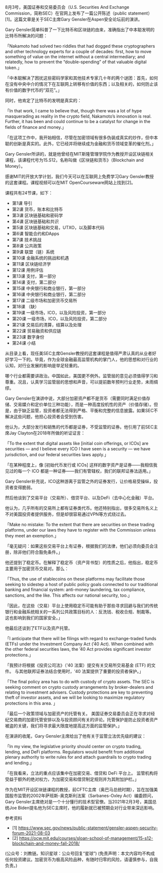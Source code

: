 
8月3号，美国证券和交易委员会（U.S. Securities And Exchange Commission，简称SEC）在官网上发布了一篇公开陈述（public statement）[1]。这篇文章是关于SEC主席Gary Gensler在Aspen安全论坛前的演讲。

Gary Gensler简单科普了一下比特币和区块链的由来，准确指出了中本聪发明的比特币所解决的问题：

「Nakamoto had solved two riddles that had dogged these cryptographers and other technology experts for a couple of decades: first, how to move something of value on the internet without a central intermediary; and relatedly, how to prevent the “double-spending” of that valuable digital token.」

「中本聪解决了困扰这些密码学家和其他技术专家几十年的两个谜团：首先，如何在没有中央中介的情况下在互联网上转移有价值的东西；以及相关的，如何防止该有价值的数字代币的“双花”。」

同时，他肯定了比特币的发明是真实的：

「In that work, I came to believe that, though there was a lot of hype masquerading as reality in the crypto field, Nakamoto’s innovation is real. Further, it has been and could continue to be a catalyst for change in the fields of finance and money.」

「在这项工作中，我开始相信，尽管在加密领域有很多伪装成真实的炒作，但中本聪的创新是真实的。此外，它已经并将继续成为金融和货币领域变革的催化剂。」

Gary Gensler所讲的，就是他曾经在MIT斯隆管理学院作为教授开设区块链相关课程，该课程代号为15.S12，名称叫做《区块链和货币》（Blockchain and Money）。

感谢MIT的开放大学计划，我们今天可以在互联网上免费学习Gary Gensler教授的这套课程。课程视频可以在MIT OpenCourseware网站上找到[2]。

课程共有24节课，如下：

- 第1课 导引
- 第2课 货币，账本和比特币
- 第3课 区块链基础和密码学
- 第4课 区块链基础和共识
- 第5课 区块链基础和交易，UTXO，以及脚本代码
- 第6课 智能合约和DApps
- 第7课 技术挑战
- 第8课 公共政策
- 第9课 联盟（链）系统
- 第10课 金融系统的挑战和机遇
- 第11课 区块链经济学
- 第12课 用例评估
- 第13课 支付，第一部分
- 第14课 支付，第二部分
- 第15课 中央银行和商业银行，第一部分
- 第16课 中央银行和商业银行，第二部分
- 第17课 二级市场和加密货币交易所
- 第18课 （缺）
- 第19课 一级市场，ICO，以及风险投资，第一部分
- 第20课 一级市场，ICO，以及风险投资，第二部分
- 第21课 交易后的清算，结算以及处理
- 第22课 贸易融资和供应链
- 第23课 数字身份
- 第24课 小结

从目录上看，现任美SEC主席Gensler教授的这套课程是值得严肃认真的从业者好好学习一下的。毕竟，作为全球金融最高监管机构的掌门人，他的思想和对行业的认知，对行业发展的影响是举足轻重的。

哪个行业都需要讲政治。中国如此，美国更不例外。监管层的意见必须值得学习和尊重。况且，认真学习监管层的思想和声音，可以提前数年预判行业走势，未雨绸缪。

Gary Gensler在演讲中说，大部分加密资产都不是货币（需要同时满足价值存储、交易媒介和定价单位三种功能），而是一种高度投机性的资产（价值存储）。但是，由于缺乏监管，投资者都无法得到严格、平衡和完整的信息披露。如果SEC不解决这些问题，他担心投资者会受到伤害。

他认为，大部分发行和销售的代币都是证券，不受监管的证券。他引用了前SEC主席Jay Clayton在2018年所做的听证证言：

「To the extent that digital assets like [initial coin offerings, or ICOs] are securities — and I believe every ICO I have seen is a security — we have jurisdiction, and our federal securities laws apply.」

「在某种程度上，像 [初始代币发行或 ICOs] 这样的数字资产是证券——我相信我见过的每一个 ICO 都是一种证券——我们有管辖权，我们的联邦证券法适用。」

Gary Gensler补充说，ICO这种游离于监管之外的证券发行，让价格易受操纵，投资者变得脆弱。

然后他谈到了交易平台（交易所）、借贷平台、以及DeFi（去中心化金融）平台。

他认为，几乎所有的交易所上都有证券类代币。他还特别指出，很多交易所名义上不对美国投资者提供服务，但是却很容易通过VPN等方式绕过去。

「Make no mistake: To the extent that there are securities on these trading platforms, under our laws they have to register with the Commission unless they meet an exemption.」

「毫无疑问：如果这些交易平台上有证券，根据我们的法律，他们必须向委员会注册，除非他们符合豁免条件。」

他还提到了稳定币。在解释了稳定币（资产背书型）的性质之后，他指出，稳定币主要用于加密货币交易对。那么：

「Thus, the use of stablecoins on these platforms may facilitate those seeking to sidestep a host of public policy goals connected to our traditional banking and financial system: anti-money laundering, tax compliance, sanctions, and the like. This affects our national security, too.」

「因此，在这些（交易）平台上使用稳定币可能有助于那些寻求回避与我们的传统银行和金融系统相关的一系列公共政策目标的人：反洗钱、税收合规、制裁等。 这也影响到我们的国家安全。」

他最后还谈到了ETF以及资产托管。

「I anticipate that there will be filings with regard to exchange-traded funds (ETFs) under the Investment Company Act (’40 Act). When combined with the other federal securities laws, the ’40 Act provides significant investor protections.」

「我预计将根据《投资公司法》（'40 法案）提交有关交易所交易基金 (ETF) 的文件。 与其他联邦证券法结合使用时，'40 法案提供了重要的投资者保护。」

「The final policy area has to do with custody of crypto assets. The SEC is seeking comment on crypto custody arrangements by broker-dealers and relating to investment advisers. Custody protections are key to preventing theft of investor assets, and we will be looking to maximize regulatory protections in this area. 」

「最后一个政策领域与加密资产的托管有关。 美国证券交易委员会正在寻求对经纪交易商的加密托管安排以及与投资顾问有关的评论。托管保护是防止投资者资产被盗的关键，我们将寻求最大限度地提高这方面的监管保护。」

在演讲的收尾，Gary Gensler主席给出了他有关于监管立法优先级的建议：

「In my view, the legislative priority should center on crypto trading, lending, and DeFi platforms. Regulators would benefit from additional plenary authority to write rules for and attach guardrails to crypto trading and lending.」

「在我看来，立法的重点应该集中在加密交易、借贷和 DeFi 平台上。 监管机构将受益于额外的绝对权力，为加密交易和借贷制定规则并为其附加护栏。」

作为在MIT开设区块链课程的教授，前CFTC主席（奥巴马总统时期），旨在加强美国股市监管的2002年萨班斯-奥克斯利法案（Sarbanes-Oxley Act）编委顾问，Gary Gensler主席绝对是一个十分懂行的技术型官僚。当2021年2月3号，美国总统Joe Biden提名他为SEC主席时，他的履新就已被预期会对行业带来深远影响。

参考资料
- [1] https://www.sec.gov/news/public-statement/gensler-aspen-security-forum-2021-08-03
- [2] https://ocw.mit.edu/courses/sloan-school-of-management/15-s12-blockchain-and-money-fall-2018/

(公众号：刘教链。知识星球：公众号回复“星球”)
(免责声明：本文内容均不构成任何投资建议。加密货币为极高风险品种，有随时归零的风险，请谨慎参与，自我负责。)